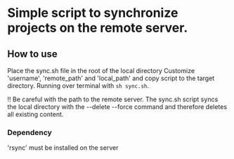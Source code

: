 # Simple script to synchronize projects on the remote server.

## How to use
Place the sync.sh file in the root of the local directory
Customize 'username', 'remote_path' and 'local_path' and copy script to the target directory. Running over terminal with ```sh sync.sh```.

:bangbang: Be careful with the path to the remote server. The sync.sh script syncs the local directory with the --delete --force command and therefore deletes all existing content.


### Dependency
'rsync' must be installed on the server